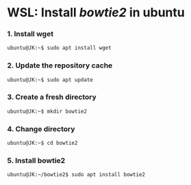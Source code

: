 # WSL: Install ***bowtie2*** in ubuntu

### 1. Install wget

``` bash
ubuntu@JK:~$ sudo apt install wget
```

### 2. Update the repository cache

``` bash
ubuntu@JK:~$ sudo apt update
```

### 3. Create a fresh directory

``` bash
ubuntu@JK:~$ mkdir bowtie2
```

### 4. Change directory

``` bash
ubuntu@JK:~$ cd bowtie2
```

### 5. Install bowtie2

``` bash
ubuntu@JK:~/bowtie2$ sudo apt install bowtie2
```